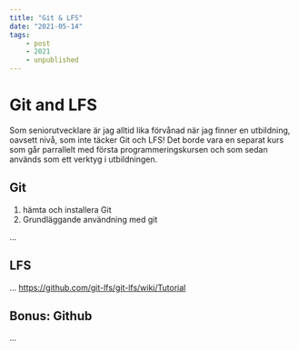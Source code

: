 ```yaml
---
title: "Git & LFS"
date: "2021-05-14"
tags:
    - post
    - 2021
    - unpublished
---
```

# Git and LFS
Som seniorutvecklare är jag alltid lika förvånad när jag finner en utbildning, 
oavsett nivå, som inte täcker Git och LFS! Det borde vara en separat kurs som går 
parrallelt med första programmeringskursen och som sedan används som ett verktyg i
utbildningen.

## Git
1. hämta och installera Git
2. Grundläggande användning med git

...

## LFS
...
https://github.com/git-lfs/git-lfs/wiki/Tutorial

## Bonus: Github
...
